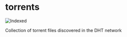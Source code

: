 torrents 
========
![Indexed](https://img.shields.io/badge/indexed-15410-blue)

Collection of torrent files discovered in the DHT network
